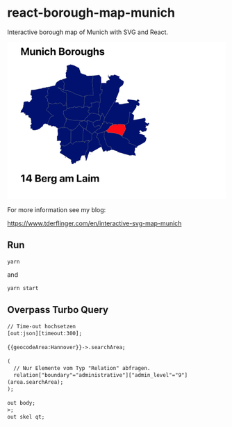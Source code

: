 # react-borough-map-munich

Interactive borough map of Munich with SVG and React.

![Interactive Map](./Munich-boroughs.png)

For more information see my blog:

https://www.tderflinger.com/en/interactive-svg-map-munich

## Run

```
yarn
```

and

```
yarn start
```

## Overpass Turbo Query

```
// Time-out hochsetzen
[out:json][timeout:300];

{{geocodeArea:Hannover}}->.searchArea;

(
  // Nur Elemente vom Typ "Relation" abfragen.
  relation["boundary"="administrative"]["admin_level"="9"](area.searchArea);
);

out body;
>;
out skel qt;
```
